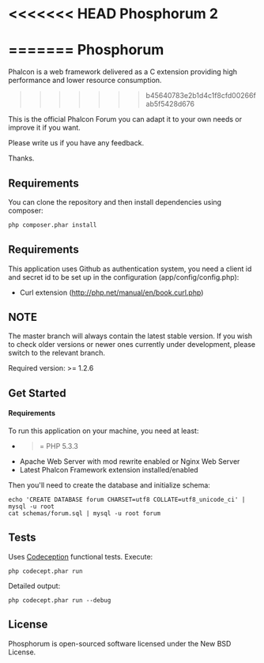 <<<<<<< HEAD
Phosphorum 2
============
=======
Phosphorum
==========

Phalcon is a web framework delivered as a C extension providing high performance and lower resource consumption.
>>>>>>> b45640783e2b1d4c1f8cfd00266fab5f5428d676

This is the official Phalcon Forum you can adapt it to your own needs or improve it if you want.

Please write us if you have any feedback.

Thanks.

Requirements
------------
You can clone the repository and then install dependencies using composer:

```bash
php composer.phar install
```

Requirements
------------
This application uses Github as authentication system, you need a client id and secret id
to be set up in the configuration (app/config/config.php):

* Curl extension (http://php.net/manual/en/book.curl.php)

NOTE
----
The master branch will always contain the latest stable version. If you wish
to check older versions or newer ones currently under development, please
switch to the relevant branch.

Required version: >= 1.2.6

Get Started
-----------

#### Requirements

To run this application on your machine, you need at least:

* >= PHP 5.3.3
* Apache Web Server with mod rewrite enabled or Nginx Web Server
* Latest Phalcon Framework extension installed/enabled

Then you'll need to create the database and initialize schema:

    echo 'CREATE DATABASE forum CHARSET=utf8 COLLATE=utf8_unicode_ci' | mysql -u root
    cat schemas/forum.sql | mysql -u root forum

Tests
-----

Uses [Codeception](http://codeception.com) functional tests. Execute:

    php codecept.phar run

Detailed output:

    php codecept.phar run --debug


License
-------
Phosphorum is open-sourced software licensed under the New BSD License.
